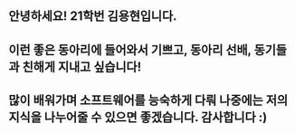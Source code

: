 ## 안녕하세요! 21학번 김용현입니다.
## 이런 좋은 동아리에 들어와서 기쁘고, 동아리 선배, 동기들과 친해게 지내고 싶습니다!
## 많이 배워가며 소프트웨어를 능숙하게 다뤄 나중에는 저의 지식을 나누어줄 수 있으면 좋겠습니다. 감사합니다 :)
